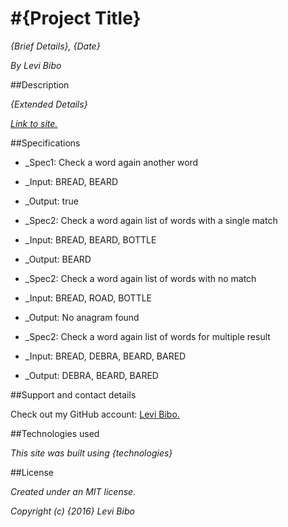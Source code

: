 #{Project Title}
===========================

_{Brief Details}, {Date}_

_By Levi Bibo_

##Description

_{Extended Details}_

_[Link to site.](https://levibibo.github.io/{site-name})_

##Specifications

* _Spec1: Check a word again another word
* _Input: BREAD, BEARD
* _Output: true

* _Spec2: Check a word again list of words with a single match
* _Input: BREAD, BEARD, BOTTLE
* _Output: BEARD

* _Spec2: Check a word again list of words with no match
* _Input: BREAD, ROAD, BOTTLE
* _Output: No anagram found

* _Spec2: Check a word again list of words for multiple result
* _Input: BREAD, DEBRA, BEARD, BARED
* _Output: DEBRA, BEARD, BARED

##Support and contact details

Check out my GitHub account: [Levi Bibo.](https://www.github.com/levibibo)

##Technologies used

_This site was built using {technologies}_

##License

_Created under an MIT license._

_Copyright (c) {2016} Levi Bibo_
